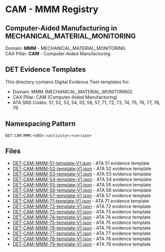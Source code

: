 # CAM - MMM Registry

## Computer-Aided Manufacturing in MECHANICAL_MATERIAL_MONITORING

Domain: **MMM** - MECHANICAL_MATERIAL_MONITORING  
CAX Pillar: **CAM** - Computer-Aided Manufacturing

## DET Evidence Templates

This directory contains Digital Evidence Twin templates for:
- Domain: MMM (MECHANICAL_MATERIAL_MONITORING)
- CAX Pillar: CAM (Computer-Aided Manufacturing)
- ATA SNS Codes: 51, 52, 53, 54, 55, 56, 57, 71, 72, 73, 74, 75, 76, 77, 78, 79

## Namespacing Pattern
```
DET:CAM:MMM:<SNS>:<activity>:<version>
```

## Files
- [DET-CAM-MMM-51-template-V1.json](DET-CAM-MMM-51-template-V1.json) - ATA 51 evidence template
- [DET-CAM-MMM-52-template-V1.json](DET-CAM-MMM-52-template-V1.json) - ATA 52 evidence template
- [DET-CAM-MMM-53-template-V1.json](DET-CAM-MMM-53-template-V1.json) - ATA 53 evidence template
- [DET-CAM-MMM-54-template-V1.json](DET-CAM-MMM-54-template-V1.json) - ATA 54 evidence template
- [DET-CAM-MMM-55-template-V1.json](DET-CAM-MMM-55-template-V1.json) - ATA 55 evidence template
- [DET-CAM-MMM-56-template-V1.json](DET-CAM-MMM-56-template-V1.json) - ATA 56 evidence template
- [DET-CAM-MMM-57-template-V1.json](DET-CAM-MMM-57-template-V1.json) - ATA 57 evidence template
- [DET-CAM-MMM-71-template-V1.json](DET-CAM-MMM-71-template-V1.json) - ATA 71 evidence template
- [DET-CAM-MMM-72-template-V1.json](DET-CAM-MMM-72-template-V1.json) - ATA 72 evidence template
- [DET-CAM-MMM-73-template-V1.json](DET-CAM-MMM-73-template-V1.json) - ATA 73 evidence template
- [DET-CAM-MMM-74-template-V1.json](DET-CAM-MMM-74-template-V1.json) - ATA 74 evidence template
- [DET-CAM-MMM-75-template-V1.json](DET-CAM-MMM-75-template-V1.json) - ATA 75 evidence template
- [DET-CAM-MMM-76-template-V1.json](DET-CAM-MMM-76-template-V1.json) - ATA 76 evidence template
- [DET-CAM-MMM-77-template-V1.json](DET-CAM-MMM-77-template-V1.json) - ATA 77 evidence template
- [DET-CAM-MMM-78-template-V1.json](DET-CAM-MMM-78-template-V1.json) - ATA 78 evidence template
- [DET-CAM-MMM-79-template-V1.json](DET-CAM-MMM-79-template-V1.json) - ATA 79 evidence template
